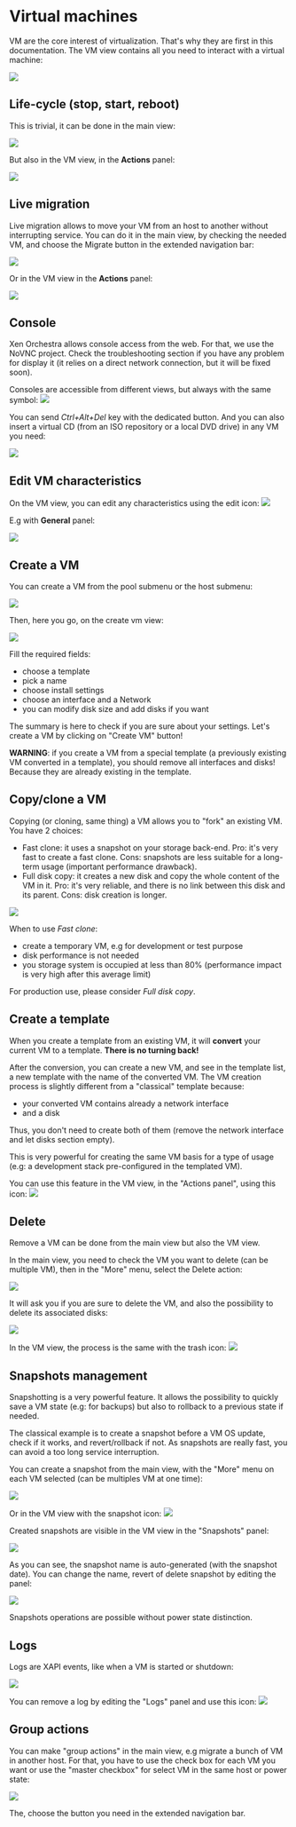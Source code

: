 # Virtual machines

VM are the core interest of virtualization. That's why they are first in this documentation. The VM view contains all you need to interact with a virtual machine:

![](./assets/vmview.png)

## Life-cycle (stop, start, reboot)

This is trivial, it can be done in the main view:

![](./assets/quickactions.png)

But also in the VM view, in the **Actions** panel:

![](./assets/actionbar.png)

## Live migration

Live migration allows to move your VM from an host to another without interrupting service. You can do it in the main view, by checking the needed VM, and choose the Migrate button in the extended navigation bar:

![](./assets/migrate2.png)

Or in the VM view in the **Actions** panel:

![](./assets/migrate1.png)

## Console

Xen Orchestra allows console access from the web. For that, we use the NoVNC project. Check the troubleshooting section if you have any problem for display it (it relies on a direct network connection, but it will be fixed soon).

Consoles are accessible from different views, but always with the same symbol: ![](./assets/consoleicon.png)

You can send *Ctrl+Alt+Del* key with the dedicated button. And you can also insert a virtual CD (from an ISO repository or a local DVD drive) in any VM you need:

![](./assets/consoleview.png)

## Edit VM characteristics

On the VM view, you can edit any characteristics using the edit icon: ![](./assets/edit.png)

E.g with **General** panel:

![](./assets/editpanel.png)

## Create a VM

You can create a VM from the pool submenu or the host submenu:

![](./assets/submenus.png)

Then, here you go, on the create vm view:

![](./assets/createvm.png)

Fill the required fields:
- choose a template
- pick a name
- choose install settings
- choose an interface and a Network
- you can modify disk size and add disks if you want

The summary is here to check if you are sure about your settings. Let's create a VM by clicking on "Create VM" button!

**WARNING**: if you create a VM from a special template (a previously existing VM converted in a template), you should remove all interfaces and disks! Because they are already existing in the template.

## Copy/clone a VM

Copying (or cloning, same thing) a VM allows you to "fork" an existing VM. You have 2 choices:
- Fast clone: it uses a snapshot on your storage back-end. Pro: it's very fast to create a fast clone. Cons: snapshots are less suitable for a long-term usage (important performance drawback).
- Full disk copy: it creates a new disk and copy the whole content of the VM in it. Pro: it's very reliable, and there is no link between this disk and its parent. Cons: disk creation is longer.

![](./assets/clone.png)

When to use *Fast clone*:
- create a temporary VM, e.g for development or test purpose
- disk performance is not needed
- you storage system is occupied at less than 80% (performance impact is very high after this average limit)

For production use, please consider *Full disk copy*.

## Create a template

When you create a template from an existing VM, it will **convert** your current VM to a template. **There is no turning back!**

After the conversion, you can create a new VM, and see in the template list, a new template with the name of the converted VM. The VM creation process is slightly different from a "classical" template because:
- your converted VM contains already a network interface
- and a disk

Thus, you don't need to create both of them (remove the network interface and let disks section empty).

This is very powerful for creating the same VM basis for a type of usage (e.g: a development stack pre-configured in the templated VM).

You can use this feature in the VM view, in the "Actions panel", using this icon: ![](./assets/totemplate.png)

## Delete

Remove a VM can be done from the main view but also the VM view.

In the main view, you need to check the VM you want to delete (can be multiple VM), then in the "More" menu, select the Delete action:

![](./assets/more_menu.png)

It will ask you if you are sure to delete the VM, and also the possibility to delete its associated disks:

![](./assets/confirmdeletevm.png)

In the VM view, the process is the same with the trash icon: ![](./assets/vmdelete.png)

## Snapshots management

Snapshotting is a very powerful feature. It allows the possibility to quickly save a VM state (e.g: for backups) but also to rollback to a previous state if needed.

The classical example is to create a snapshot before a VM OS update, check if it works, and revert/rollback if not. As snapshots are really fast, you can avoid a too long service interruption.

You can create a snapshot from the main view, with the "More" menu on each VM selected (can be multiples VM at one time):

![](./assets/more_menu.png)

Or in the VM view with the snapshot icon: ![](./assets/snapshoticon.png)

Created snapshots are visible in the VM view in the "Snapshots" panel:

![](./assets/snapshotpanel.png)

As you can see, the snapshot name is auto-generated (with the snapshot date). You can change the name, revert of delete snapshot by editing the panel:

![](./assets/edit_snap.png)

Snapshots operations are possible without power state distinction.

<!--

## Disk management

## Network (interface) management

-->

## Logs

Logs are XAPI events, like when a VM is started or shutdown:

![](./assets/log.png)

You can remove a log by editing the "Logs" panel and use this icon: ![](./assets/removelogicon.png)

## Group actions

You can make "group actions" in the main view, e.g migrate a bunch of VM in another host. For that, you have to use the check box for each VM you want or use the "master checkbox" for select VM in the same host or power state:

![](./assets/mastercheckbox.png)

The, choose the button you need in the extended navigation bar.
